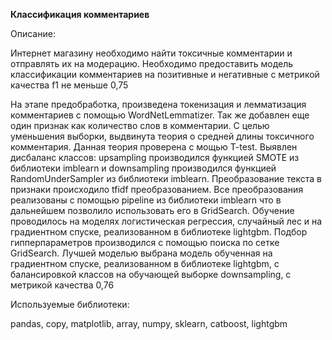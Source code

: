 __Классификация комментариев__

Описание:

Интернет магазину необходимо найти токсичные комментарии и отправлять их на модерацию. Необходимо предоставить модель классификации комментариев на позитивные и негативные с метрикой качества f1 не меньше 0,75

На этапе предобработка, произведена токенизация и лемматизация комментариев с помощью WordNetLemmatizer. Так же добавлен еще один признак как количество слов в комментарии. С целью уменьшения выборки, выдвинута теория о средней длины токсичного комментария. Данная теория проверена с мощью T-test. Выявлен дисбаланс классов: upsampling производился функцией SMOTE из библиотеки imblearn и downsampling производился функцией RandomUnderSampler из библиотеки imblearn. Преобразование текста в признаки происходило tfidf преобразованием. Все преобразования реализованы с помощью pipeline из библиотеки imblearn что в дальнейшем позволило использовать его в GridSearch. Обучение проводилось на моделях логистическая регрессия, случайный лес и на градиентном спуске, реализованном в библиотеке lightgbm. Подбор гипперпараметров производился с помощью поиска по сетке GridSearch. Лучшей моделью выбрана модель обученная на градиентном спуске, реализованном в библиотеке lightgbm, с балансировкой классов на обучающей выборке downsampling, с метрикой качества 0,76

Используемые библиотеки:

pandas, copy, matplotlib, array, numpy, sklearn, catboost, lightgbm
